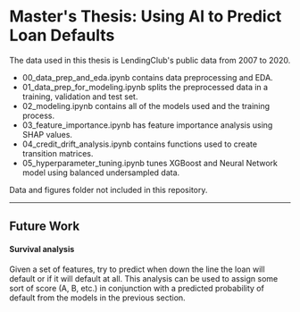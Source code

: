 # Master's Thesis: Using AI to Predict Loan Defaults

The data used in this thesis is LendingClub's public data from 2007 to 2020.

- 00_data_prep_and_eda.ipynb contains data preprocessing and EDA.
- 01_data_prep_for_modeling.ipynb splits the preprocessed data in a training, validation and test set.
- 02_modeling.ipynb contains all of the models used and the training process.
- 03_feature_importance.ipynb has feature importance analysis using SHAP values.
- 04_credit_drift_analysis.ipynb contains functions used to create transition matrices.
- 05_hyperparameter_tuning.ipynb tunes XGBoost and Neural Network model using balanced undersampled data.

Data and figures folder not included in this repository.

----

## Future Work

#### Survival analysis
Given a set of features, try to predict when down the line the loan will default or if it will default at all.
This analysis can be used to assign some sort of score (A, B, etc.) in conjunction with a predicted probability of default from the models in the previous section.
